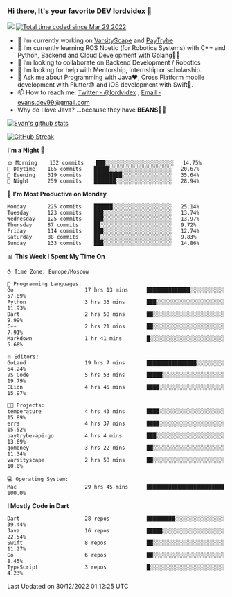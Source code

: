### Hi there, It's your favorite DEV lordvidex 👋
<img src="https://komarev.com/ghpvc/?username=lordvidex&label=Views&color=blue&style=plastic" /> <a href="https://wakatime.com/@0e56db35-d16b-410a-acc0-4085055304bf"><img src="https://wakatime.com/badge/user/0e56db35-d16b-410a-acc0-4085055304bf.svg" alt="Total time coded since Mar 29 2022" /></a>

- 🔭 I’m currently working on [VarsityScape](https://varsityscape.com) and [PayTrybe](https://www.paytrybe.com)
- 🌱 I’m currently learning ROS Noetic (for Robotics Systems) with C++ and Python, Backend and Cloud Development with Golang🧙🏼
- 👯 I’m looking to collaborate on Backend Development / Robotics
- 🤔 I’m looking for help with Mentorship, Internship or scholarship.
- 💬 Ask me about Programming with Java❤️, Cross Platform mobile development with Flutter😍 and iOS development with Swift🚀.
- 📫 How to reach me: [Twitter - @lordvidex](https://twitter.com/lordvidex) , [Email - evans.dev99@gmail.com](mailto:evans.dev99@gmail.com?body=Hello%20Evans,)
- Why do I love Java? ...because they have **BEANS**🤤😋

<div>
<!-- <a href="https://github.com/lordvidex">
  <img src="https://github-readme-stats.vercel.app/api/top-langs/?username=lordvidex&theme=light" />
</a>    -->
<!-- [![Top Langs](https://github-readme-stats.vercel.app/api/top-langs/?username=lordvidex)](https://github.com/lordvidex/)  -->
<a href="https://github.com/lordvidex">
 <img src="https://github-readme-stats.vercel.app/api?username=lordvidex&show_icons=true&theme=light&line_height=27" alt="Evan's github stats"/>
</a>
</div>

[![GitHub Streak](https://github-readme-streak-stats.herokuapp.com?user=lordvidex&theme=github-dark&hide_border=true)](https://git.io/streak-stats)

<!--
  <a href="https://github.com/iampawan/FlutterExampleApps">
    <img align="center" src="https://github-readme-stats.vercel.app/api/pin/?username=iampawan&repo=FlutterExampleApps&theme=light" />

  </a>
  <a href="https://github.com/iampawan/VelocityX">
   <img align="center" src="https://github-readme-stats.vercel.app/api/pin/?username=iampawan&repo=VelocityX&theme=light" />
  </a>
-->
<!--START_SECTION:waka-->
**I'm a Night 🦉** 

```text
🌞 Morning    132 commits    ███░░░░░░░░░░░░░░░░░░░░░░   14.75% 
🌆 Daytime    185 commits    █████░░░░░░░░░░░░░░░░░░░░   20.67% 
🌃 Evening    319 commits    █████████░░░░░░░░░░░░░░░░   35.64% 
🌙 Night      259 commits    ███████░░░░░░░░░░░░░░░░░░   28.94%

```
📅 **I'm Most Productive on Monday** 

```text
Monday       225 commits    ██████░░░░░░░░░░░░░░░░░░░   25.14% 
Tuesday      123 commits    ███░░░░░░░░░░░░░░░░░░░░░░   13.74% 
Wednesday    125 commits    ███░░░░░░░░░░░░░░░░░░░░░░   13.97% 
Thursday     87 commits     ██░░░░░░░░░░░░░░░░░░░░░░░   9.72% 
Friday       114 commits    ███░░░░░░░░░░░░░░░░░░░░░░   12.74% 
Saturday     88 commits     ██░░░░░░░░░░░░░░░░░░░░░░░   9.83% 
Sunday       133 commits    ███░░░░░░░░░░░░░░░░░░░░░░   14.86%

```


📊 **This Week I Spent My Time On** 

```text
⌚︎ Time Zone: Europe/Moscow

💬 Programming Languages: 
Go                       17 hrs 13 mins      ██████████████░░░░░░░░░░░   57.89% 
Python                   3 hrs 33 mins       ███░░░░░░░░░░░░░░░░░░░░░░   11.93% 
Dart                     2 hrs 58 mins       ██░░░░░░░░░░░░░░░░░░░░░░░   9.99% 
C++                      2 hrs 21 mins       ██░░░░░░░░░░░░░░░░░░░░░░░   7.91% 
Markdown                 1 hr 41 mins        █░░░░░░░░░░░░░░░░░░░░░░░░   5.68%

🔥 Editors: 
GoLand                   19 hrs 7 mins       ████████████████░░░░░░░░░   64.24% 
VS Code                  5 hrs 53 mins       █████░░░░░░░░░░░░░░░░░░░░   19.79% 
CLion                    4 hrs 45 mins       ████░░░░░░░░░░░░░░░░░░░░░   15.97%

🐱‍💻 Projects: 
temperature              4 hrs 43 mins       ████░░░░░░░░░░░░░░░░░░░░░   15.89% 
errs                     4 hrs 37 mins       ████░░░░░░░░░░░░░░░░░░░░░   15.52% 
paytrybe-api-go          4 hrs 4 mins        ███░░░░░░░░░░░░░░░░░░░░░░   13.69% 
gomoney                  3 hrs 22 mins       ██░░░░░░░░░░░░░░░░░░░░░░░   11.34% 
varsityscape             2 hrs 58 mins       ██░░░░░░░░░░░░░░░░░░░░░░░   10.0%

💻 Operating System: 
Mac                      29 hrs 45 mins      █████████████████████████   100.0%

```

**I Mostly Code in Dart** 

```text
Dart                     28 repos            █████████░░░░░░░░░░░░░░░░   39.44% 
Java                     16 repos            █████░░░░░░░░░░░░░░░░░░░░   22.54% 
Swift                    8 repos             ██░░░░░░░░░░░░░░░░░░░░░░░   11.27% 
Go                       6 repos             ██░░░░░░░░░░░░░░░░░░░░░░░   8.45% 
TypeScript               3 repos             █░░░░░░░░░░░░░░░░░░░░░░░░   4.23%

```



 Last Updated on 30/12/2022 01:12:25 UTC
<!--END_SECTION:waka-->
